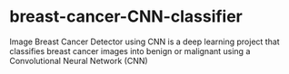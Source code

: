 # breast-cancer-CNN-classifier
Image Breast Cancer Detector using CNN is a deep learning project that classifies breast cancer images into benign or malignant using a Convolutional Neural Network (CNN)
